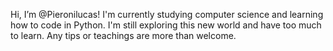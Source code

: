 Hi, I’m @Pieronilucas!
I'm currently studying computer science and learning how to code in Python. I'm still exploring this new world and have too much to learn.
Any tips or teachings are more than welcome.
